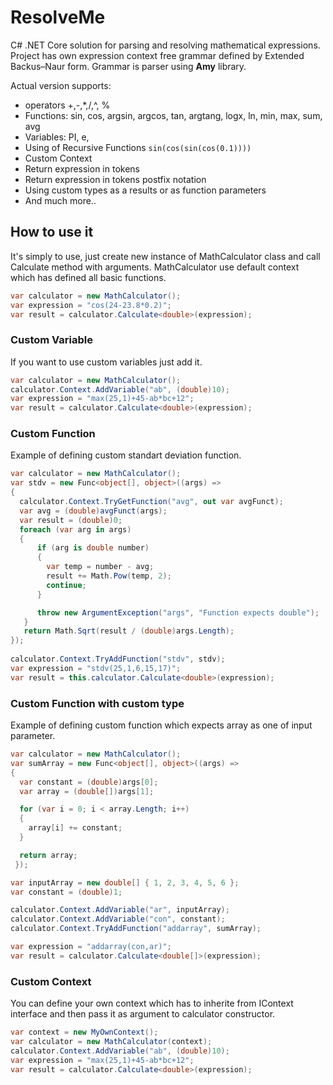 # ResolveMe

C# .NET Core solution for parsing and resolving mathematical expressions. Project has own expression context free grammar defined by Extended Backus–Naur form. Grammar is parser using **Amy** library.

Actual version supports:

* operators +,-,*,/,^, %
* Functions: sin, cos, argsin, argcos, tan, argtang, logx, ln, min, max, sum, avg
* Variables: PI, e,
* Using of Recursive Functions `sin(cos(sin(cos(0.1))))`
* Custom Context
* Return expression in tokens
* Return expression in tokens postfix notation
* Using custom types as a results or as function parameters
* And much more..

## How to use it
It's simply to use, just create new instance of MathCalculator class and call Calculate method with arguments. MathCalculator use default context which has defined all basic functions.

```C#
var calculator = new MathCalculator();
var expression = "cos(24-23.8*0.2)";
var result = calculator.Calculate<double>(expression);
```

### Custom Variable
If you want to use custom variables just add it.
```C#
var calculator = new MathCalculator();
calculator.Context.AddVariable("ab", (double)10);
var expression = "max(25,1)+45-ab*bc+12";
var result = calculator.Calculate<double>(expression);
```

### Custom Function
Example of defining custom standart deviation function.
```C#
var calculator = new MathCalculator();
var stdv = new Func<object[], object>((args) =>
{
  calculator.Context.TryGetFunction("avg", out var avgFunct);
  var avg = (double)avgFunct(args);
  var result = (double)0;
  foreach (var arg in args)
  {
      if (arg is double number)
      {
        var temp = number - avg;
        result += Math.Pow(temp, 2);
        continue;
      }

      throw new ArgumentException("args", "Function expects double");
   }
   return Math.Sqrt(result / (double)args.Length);
});
            
calculator.Context.TryAddFunction("stdv", stdv);
var expression = "stdv(25,1,6,15,17)";
var result = this.calculator.Calculate<double>(expression);
```

### Custom Function with custom type
Example of defining custom function which expects array as one of input parameter.
```C#
var calculator = new MathCalculator();
var sumArray = new Func<object[], object>((args) =>
{
  var constant = (double)args[0];
  var array = (double[])args[1];

  for (var i = 0; i < array.Length; i++)
  {
    array[i] += constant;
  }

  return array;
 });

var inputArray = new double[] { 1, 2, 3, 4, 5, 6 };
var constant = (double)1;

calculator.Context.AddVariable("ar", inputArray);
calculator.Context.AddVariable("con", constant);
calculator.Context.TryAddFunction("addarray", sumArray);

var expression = "addarray(con,ar)";
var result = calculator.Calculate<double[]>(expression);
```

### Custom Context
You can define your own context which has to inherite from IContext interface and then pass it as argument to calculator constructor.
```C#
var context = new MyOwnContext();
var calculator = new MathCalculator(context);
calculator.Context.AddVariable("ab", (double)10);
var expression = "max(25,1)+45-ab*bc+12";
var result = calculator.Calculate<double>(expression);
```
